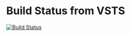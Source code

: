 # Build Status from VSTS

[![Build Status](https://cahokia.visualstudio.com/_apis/public/build/definitions/98841f3e-3eb2-4873-b77a-f4e3103ee605/1/badge)](https://cahokia.visualstudio.com/Test%20Project/_build/index?definitionId=1)
